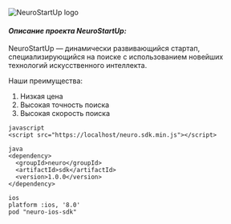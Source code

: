 ![NeuroStartUp logo](https://camo.githubusercontent.com/c6727c717cad1e4820481abb87524f90782445c5/68747470733a2f2f692e696d6775722e636f6d2f495a4f525769492e706e67)
#### *Описание проекта NeuroStartUp:*
NeuroStartUp — динамически развивающийся стартап, специализирующийся на поиске с использованием новейших технологий искусственного интеллекта.

Наши преимущества:
  1. Низкая цена
  1. Высокая точность поиска
  1. Высокая скорость поиска

```
javascript
<script src="https://localhost/neuro.sdk.min.js"></script>
```
```
java
<dependency>
  <groupId>neuro</groupId>
  <artifactId>sdk</artifactId>
  <version>1.0.0</version>
</dependency>
```
```
ios
platform :ios, '8.0'
pod "neuro-ios-sdk"
```
